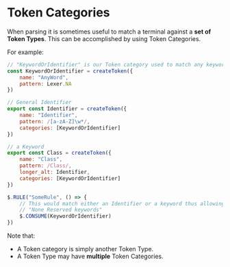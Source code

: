 # Token Categories

When parsing it is sometimes useful to match a terminal against a **set of Token Types**.
This can be accomplished by using Token Categories.

For example:

```javascript
// "KeywordOrIdentifier" is our Token category used to match any keyword or Identifier
const KeywordOrIdentifier = createToken({
    name: "AnyWord",
    pattern: Lexer.NA
})

// General Identifier
export const Identifier = createToken({
    name: "Identifier",
    pattern: /[a-zA-Z]\w*/,
    categories: [KeywordOrIdentifier]
})

// a Keyword
export const Class = createToken({
    name: "Class",
    pattern: /Class/,
    longer_alt: Identifier,
    categories: [KeywordOrIdentifier]
})
```

```javascript
$.RULE("SomeRule", () => {
    // This would match either an Identifier or a keyword thus allowing for
    // "None Reserved keywords"
    $.CONSUME(KeywordOrIdentifier)
})
```

Note that:

-   A Token category is simply another Token Type.
-   A Token Type may have **multiple** Token Categories.
